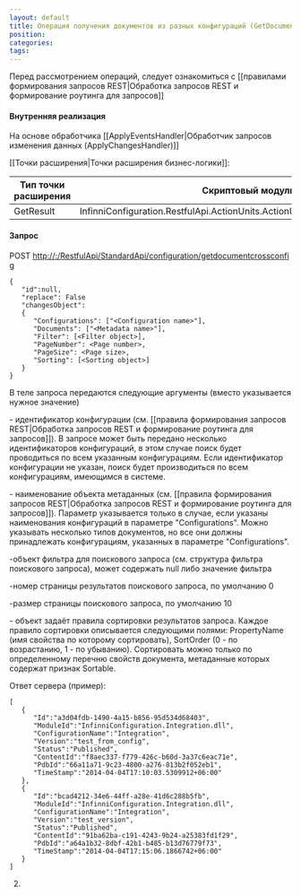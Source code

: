 ```yaml
---
layout: default
title: Операция получения документов из разных конфигураций (GetDocumentCrossConfig)
position: 
categories: 
tags: 
---
```


Перед рассмотрением операций, следует ознакомиться с [[правилами формирования запросов REST|Обработка запросов REST и формирование роутинга для запросов]]

#### Внутренняя реализация

На основе обработчика [[ApplyEventsHandler|Обработчик запросов изменения данных (ApplyChangesHandler)]]

[[Точки расширения|Точки расширения бизнес-логики]]:

|Тип точки расширения|Скриптовый модуль|
|--------------------|-----------------|
|GetResult|InfinniConfiguration.RestfulApi.ActionUnits.ActionUnitGetDocumentCrossConfig|

#### Запрос

POST [http://<ServerName>:<PortName>/RestfulApi/StandardApi/configuration/getdocumentcrossconfig](http://10.10.1.82:9999/RestfulApi/StandardApi/configuration/getdocumentcrossconfig)

```
{
   "id":null,
   "replace": False
   "changesObject":
   {
      "Configurations": ["<Configuration name>"],
      "Documents": ["<Metadata name>"],
      "Filter": [<Filter object>],
      "PageNumber": <Page number>,
      "PageSize": <Page size>,
      "Sorting": [<Sorting object>]
   }
}
```

В теле запроса передаются следующие аргументы (вместо <parameter name> указывается нужное значение)

<Configuration name> - идентификатор конфигурации (см. [[правила формирования запросов REST|Обработка запросов REST и формирование роутинга для запросов]]). В запросе может быть передано несколько идентификаторов конфигураций, в этом случае поиск будет проводиться по всем указанным конфигурациям. Если идентификатор конфигурации не указан, поиск будет производиться по всем конфигурациям, имеющимся в системе.

<Metadata name> - наименование объекта метаданных (см. [[правила формирования запросов REST|Обработка запросов REST и формирование роутинга для запросов]]). Параметр указывается только в случае, если указаны наименования конфигураций в параметре "Configurations". Можно указывать несколько типов документов, но все они должны принадлежать конфигурациям, указанных в параметре "Configurations".

<Filter object> -объект фильтра для поискового запроса (см. структура фильтра поискового запроса), может содержать null либо значение фильтра

<Page number> -номер страницы результатов поискового запроса, по умолчанию 0

<Page size> -размер страницы поискового запроса, по умолчанию 10

<Sorting object> - объект задаёт правила сортировки результатов запроса. Каждое правило сортировки описывается следующими полями: PropertyName (имя свойства по которому сортировать), SortOrder (0 - по возрастанию, 1 - по убыванию). Сортировать можно только по определенному перечню свойств документа, метаданные которых содержат признак Sortable. 

Ответ сервера (пример):

```
[
   {
      "Id":"a3d04fdb-1490-4a15-b856-95d534d68403",
      "ModuleId":"InfinniConfiguration.Integration.dll",
      "ConfigurationName":"Integration",
      "Version":"test_from_config",
      "Status":"Published",
      "ContentId":"f8aec337-f779-426c-b60d-3a37c6eac71e",
      "PdbId":"66a11a71-9c23-4800-a276-813b2f052eb1",
      "TimeStamp":"2014-04-04T17:10:03.5309912+06:00"
   },
   {
      "Id":"bcad4212-34e6-44ff-a28e-41d6c288b5fb",
      "ModuleId":"InfinniConfiguration.Integration.dll",
      "ConfigurationName":"Integration",
      "Version":"test_version",
      "Status":"Published",
      "ContentId":"91ba62ba-c191-4243-9b24-a25383fd1f29",
      "PdbId":"a64a1b32-8dbf-42b1-b485-b13d76779f73",
      "TimeStamp":"2014-04-04T17:15:06.1866742+06:00"
   }
]
```

2.

